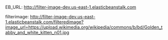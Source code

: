 EB_URL: http://filter-image-dev.us-east-1.elasticbeanstalk.com

filterimage: http://filter-image-dev.us-east-1.elasticbeanstalk.com/filteredimage?image_url=https://upload.wikimedia.org/wikipedia/commons/b/bd/Golden_tabby_and_white_kitten_n01.jpg
